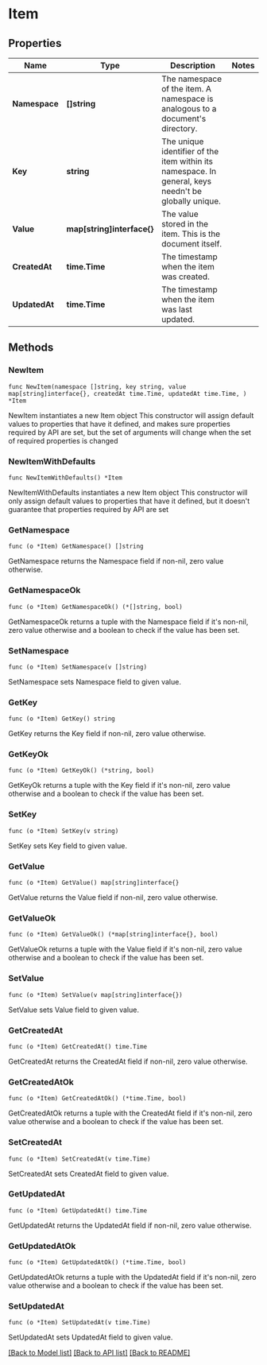 # Item

## Properties

Name | Type | Description | Notes
------------ | ------------- | ------------- | -------------
**Namespace** | **[]string** | The namespace of the item. A namespace is analogous to a document&#39;s directory. | 
**Key** | **string** | The unique identifier of the item within its namespace. In general, keys needn&#39;t be globally unique. | 
**Value** | **map[string]interface{}** | The value stored in the item. This is the document itself. | 
**CreatedAt** | **time.Time** | The timestamp when the item was created. | 
**UpdatedAt** | **time.Time** | The timestamp when the item was last updated. | 

## Methods

### NewItem

`func NewItem(namespace []string, key string, value map[string]interface{}, createdAt time.Time, updatedAt time.Time, ) *Item`

NewItem instantiates a new Item object
This constructor will assign default values to properties that have it defined,
and makes sure properties required by API are set, but the set of arguments
will change when the set of required properties is changed

### NewItemWithDefaults

`func NewItemWithDefaults() *Item`

NewItemWithDefaults instantiates a new Item object
This constructor will only assign default values to properties that have it defined,
but it doesn't guarantee that properties required by API are set

### GetNamespace

`func (o *Item) GetNamespace() []string`

GetNamespace returns the Namespace field if non-nil, zero value otherwise.

### GetNamespaceOk

`func (o *Item) GetNamespaceOk() (*[]string, bool)`

GetNamespaceOk returns a tuple with the Namespace field if it's non-nil, zero value otherwise
and a boolean to check if the value has been set.

### SetNamespace

`func (o *Item) SetNamespace(v []string)`

SetNamespace sets Namespace field to given value.


### GetKey

`func (o *Item) GetKey() string`

GetKey returns the Key field if non-nil, zero value otherwise.

### GetKeyOk

`func (o *Item) GetKeyOk() (*string, bool)`

GetKeyOk returns a tuple with the Key field if it's non-nil, zero value otherwise
and a boolean to check if the value has been set.

### SetKey

`func (o *Item) SetKey(v string)`

SetKey sets Key field to given value.


### GetValue

`func (o *Item) GetValue() map[string]interface{}`

GetValue returns the Value field if non-nil, zero value otherwise.

### GetValueOk

`func (o *Item) GetValueOk() (*map[string]interface{}, bool)`

GetValueOk returns a tuple with the Value field if it's non-nil, zero value otherwise
and a boolean to check if the value has been set.

### SetValue

`func (o *Item) SetValue(v map[string]interface{})`

SetValue sets Value field to given value.


### GetCreatedAt

`func (o *Item) GetCreatedAt() time.Time`

GetCreatedAt returns the CreatedAt field if non-nil, zero value otherwise.

### GetCreatedAtOk

`func (o *Item) GetCreatedAtOk() (*time.Time, bool)`

GetCreatedAtOk returns a tuple with the CreatedAt field if it's non-nil, zero value otherwise
and a boolean to check if the value has been set.

### SetCreatedAt

`func (o *Item) SetCreatedAt(v time.Time)`

SetCreatedAt sets CreatedAt field to given value.


### GetUpdatedAt

`func (o *Item) GetUpdatedAt() time.Time`

GetUpdatedAt returns the UpdatedAt field if non-nil, zero value otherwise.

### GetUpdatedAtOk

`func (o *Item) GetUpdatedAtOk() (*time.Time, bool)`

GetUpdatedAtOk returns a tuple with the UpdatedAt field if it's non-nil, zero value otherwise
and a boolean to check if the value has been set.

### SetUpdatedAt

`func (o *Item) SetUpdatedAt(v time.Time)`

SetUpdatedAt sets UpdatedAt field to given value.



[[Back to Model list]](../README.md#documentation-for-models) [[Back to API list]](../README.md#documentation-for-api-endpoints) [[Back to README]](../README.md)


